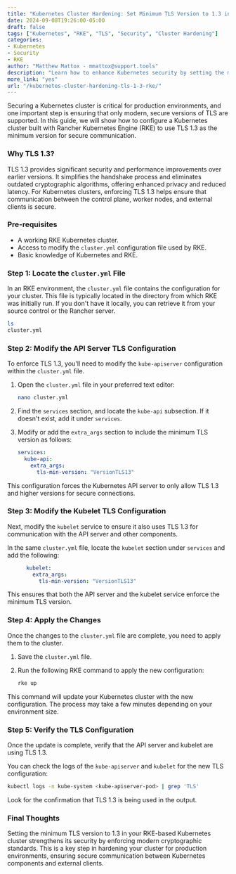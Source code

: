 ```yaml
---
title: "Kubernetes Cluster Hardening: Set Minimum TLS Version to 1.3 in RKE"  
date: 2024-09-08T19:26:00-05:00  
draft: false  
tags: ["Kubernetes", "RKE", "TLS", "Security", "Cluster Hardening"]  
categories:  
- Kubernetes  
- Security  
- RKE  
author: "Matthew Mattox - mmattox@support.tools"  
description: "Learn how to enhance Kubernetes security by setting the minimum TLS version to 1.3 in an RKE cluster."  
more_link: "yes"  
url: "/kubernetes-cluster-hardening-tls-1-3-rke/"  
---
```


Securing a Kubernetes cluster is critical for production environments, and one important step is ensuring that only modern, secure versions of TLS are supported. In this guide, we will show how to configure a Kubernetes cluster built with Rancher Kubernetes Engine (RKE) to use TLS 1.3 as the minimum version for secure communication.

<!--more-->

### Why TLS 1.3?

TLS 1.3 provides significant security and performance improvements over earlier versions. It simplifies the handshake process and eliminates outdated cryptographic algorithms, offering enhanced privacy and reduced latency. For Kubernetes clusters, enforcing TLS 1.3 helps ensure that communication between the control plane, worker nodes, and external clients is secure.

### Pre-requisites

- A working RKE Kubernetes cluster.
- Access to modify the `cluster.yml` configuration file used by RKE.
- Basic knowledge of Kubernetes and RKE.

### Step 1: Locate the `cluster.yml` File

In an RKE environment, the `cluster.yml` file contains the configuration for your cluster. This file is typically located in the directory from which RKE was initially run. If you don't have it locally, you can retrieve it from your source control or the Rancher server.

```bash
ls
cluster.yml
```

### Step 2: Modify the API Server TLS Configuration

To enforce TLS 1.3, you'll need to modify the `kube-apiserver` configuration within the `cluster.yml` file.

1. Open the `cluster.yml` file in your preferred text editor:

    ```bash
    nano cluster.yml
    ```

2. Find the `services` section, and locate the `kube-api` subsection. If it doesn't exist, add it under `services`.

3. Modify or add the `extra_args` section to include the minimum TLS version as follows:

    ```yaml
    services:
      kube-api:
        extra_args:
          tls-min-version: "VersionTLS13"
    ```

This configuration forces the Kubernetes API server to only allow TLS 1.3 and higher versions for secure connections.

### Step 3: Modify the Kubelet TLS Configuration

Next, modify the `kubelet` service to ensure it also uses TLS 1.3 for communication with the API server and other components.

In the same `cluster.yml` file, locate the `kubelet` section under `services` and add the following:

```yaml
      kubelet:
        extra_args:
          tls-min-version: "VersionTLS13"
```

This ensures that both the API server and the kubelet service enforce the minimum TLS version.

### Step 4: Apply the Changes

Once the changes to the `cluster.yml` file are complete, you need to apply them to the cluster.

1. Save the `cluster.yml` file.

2. Run the following RKE command to apply the new configuration:

    ```bash
    rke up
    ```

This command will update your Kubernetes cluster with the new configuration. The process may take a few minutes depending on your environment size.

### Step 5: Verify the TLS Configuration

Once the update is complete, verify that the API server and kubelet are using TLS 1.3.

You can check the logs of the `kube-apiserver` and `kubelet` for the new TLS configuration:

```bash
kubectl logs -n kube-system <kube-apiserver-pod> | grep 'TLS'
```

Look for the confirmation that TLS 1.3 is being used in the output.

### Final Thoughts

Setting the minimum TLS version to 1.3 in your RKE-based Kubernetes cluster strengthens its security by enforcing modern cryptographic standards. This is a key step in hardening your cluster for production environments, ensuring secure communication between Kubernetes components and external clients.
